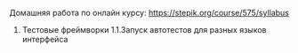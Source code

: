 Домашняя работа по онлайн курсу: https://stepik.org/course/575/syllabus
1.  Тестовые фреймворки
1.1.Запуск автотестов для разных языков интерфейса
